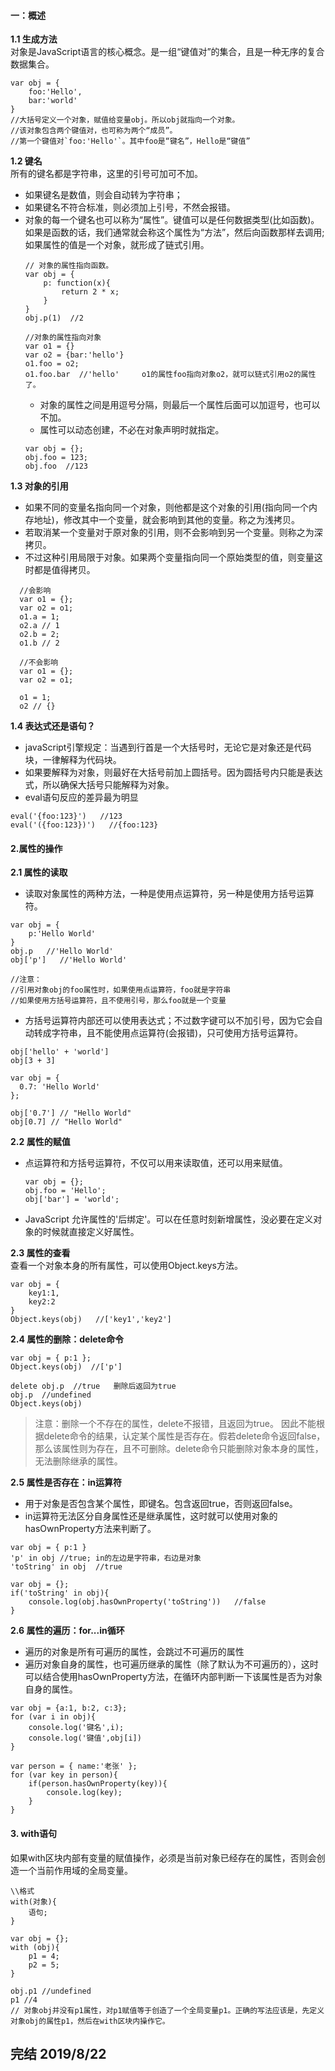 #### 一：概述    
**1.1 生成方法**   
  对象是JavaScript语言的核心概念。是一组“键值对”的集合，且是一种无序的复合数据集合。
  ```
  var obj = {
      foo:'Hello',
      bar:'world'
  }
  //大括号定义一个对象，赋值给变量obj。所以obj就指向一个对象。
  //该对象包含两个键值对，也可称为两个“成员”。
  //第一个键值对`foo:'Hello'`。其中foo是“键名”，Hello是“键值”
  ```
**1.2 键名**    
所有的键名都是字符串，这里的引号可加可不加。      
+ 如果键名是数值，则会自动转为字符串；   
+ 如果键名不符合标准，则必须加上引号，不然会报错。     
+ 对象的每一个键名也可以称为“属性”。键值可以是任何数据类型(比如函数)。如果是函数的话，我们通常就会称这个属性为“方法”，然后向函数那样去调用;如果属性的值是一个对象，就形成了链式引用。
    ```
    // 对象的属性指向函数。
    var obj = {
        p: function(x){
            return 2 * x;
        }
    }
    obj.p(1)  //2    
    
    //对象的属性指向对象
    var o1 = {}
    var o2 = {bar:'hello'}
    o1.foo = o2;
    o1.foo.bar  //'hello'     o1的属性foo指向对象o2，就可以链式引用o2的属性了。
    ```
    + 对象的属性之间是用逗号分隔，则最后一个属性后面可以加逗号，也可以不加。
    + 属性可以动态创建，不必在对象声明时就指定。
    ```
    var obj = {};
    obj.foo = 123;
    obj.foo  //123
    ```
**1.3 对象的引用**
  - 如果不同的变量名指向同一个对象，则他都是这个对象的引用(指向同一个内存地址)，修改其中一个变量，就会影响到其他的变量。称之为浅拷贝。
  - 若取消某一个变量对于原对象的引用，则不会影响到另一个变量。则称之为深拷贝。
  - 不过这种引用局限于对象。如果两个变量指向同一个原始类型的值，则变量这时都是值得拷贝。
  ```
    //会影响
    var o1 = {};
    var o2 = o1;
    o1.a = 1;
    o2.a // 1
    o2.b = 2;
    o1.b // 2
    
    //不会影响
    var o1 = {};
    var o2 = o1;
    
    o1 = 1;
    o2 // {}
  
  ```
**1.4 表达式还是语句？**
 - javaScript引擎规定：当遇到行首是一个大括号时，无论它是对象还是代码块，一律解释为代码块。
 - 如果要解释为对象，则最好在大括号前加上圆括号。因为圆括号内只能是表达式，所以确保大括号只能解释为对象。
 - eval语句反应的差异最为明显
  ```
  eval('{foo:123}')   //123
  eval('({foo:123})')   //{foo:123}
  ```
  
 #### 2.属性的操作     
**2.1 属性的读取**     
+ 读取对象属性的两种方法，一种是使用点运算符，另一种是使用方括号运算符。
```
var obj = {
    p:'Hello World'
}
obj.p   //'Hello World'
obj['p']   //'Hello World'

//注意：
//引用对象obj的foo属性时，如果使用点运算符，foo就是字符串
//如果使用方括号运算符，且不使用引号，那么foo就是一个变量
```
+ 方括号运算符内部还可以使用表达式；不过数字键可以不加引号，因为它会自动转成字符串，且不能使用点运算符(会报错)，只可使用方括号运算符。
```
obj['hello' + 'world']
obj[3 + 3]

var obj = {
  0.7: 'Hello World'
};

obj['0.7'] // "Hello World"
obj[0.7] // "Hello World"
```
**2.2 属性的赋值**
+ 点运算符和方括号运算符，不仅可以用来读取值，还可以用来赋值。
    ```
    var obj = {};
    obj.foo = 'Hello';
    obj['bar'] = 'world';
    ```
+ JavaScript 允许属性的'后绑定'。可以在任意时刻新增属性，没必要在定义对象的时候就直接定义好属性。

**2.3 属性的查看**     
查看一个对象本身的所有属性，可以使用Object.keys方法。
```
var obj = {
    key1:1,
    key2:2
}
Object.keys(obj)   //['key1','key2']
```

**2.4 属性的删除：delete命令**
```
var obj = { p:1 };
Object.keys(obj)  //['p']

delete obj.p  //true   删除后返回为true
obj.p  //undefined
Object.keys(obj)
```
> 注意：删除一个不存在的属性，delete不报错，且返回为true。
因此不能根据delete命令的结果，认定某个属性是否存在。假若delete命令返回false，那么该属性则为存在，且不可删除。delete命令只能删除对象本身的属性，无法删除继承的属性。

**2.5 属性是否存在：in运算符**
+ 用于对象是否包含某个属性，即键名。包含返回true，否则返回false。
+ in运算符无法区分自身属性还是继承属性，这时就可以使用对象的hasOwnProperty方法来判断了。
```
var obj = { p:1 }
'p' in obj //true; in的左边是字符串，右边是对象
'toString' in obj  //true
```
```
var obj = {};
if('toString' in obj){
    console.log(obj.hasOwnProperty('toString'))   //false
}
```

**2.6 属性的遍历：for...in循环**
+ 遍历的对象是所有可遍历的属性，会跳过不可遍历的属性
+ 遍历对象自身的属性，也可遍历继承的属性（除了默认为不可遍历的），这时可以结合使用hasOwnProperty方法，在循环内部判断一下该属性是否为对象自身的属性。
```
var obj = {a:1, b:2, c:3};
for (var i in obj){
    console.log('键名',i);
    console.log('键值',obj[i])
}
```
```
var person = { name:'老张' };
for (var key in person){
    if(person.hasOwnProperty(key)){
        console.log(key);
    }
}
```
#### 3. with语句
如果with区块内部有变量的赋值操作，必须是当前对象已经存在的属性，否则会创造一个当前作用域的全局变量。
```
\\格式
with(对象){
    语句;
}
```
```
var obj = {};
with (obj){
    p1 = 4;
    p2 = 5;
}

obj.p1 //undefined
p1 //4
// 对象obj并没有p1属性，对p1赋值等于创造了一个全局变量p1。正确的写法应该是，先定义对象obj的属性p1，然后在with区块内操作它。
```

## 完结 2019/8/22
